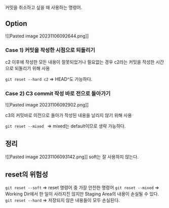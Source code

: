 커밋을 취소하고 싶을 때 사용하는 명령어.

## Option

![[Pasted image 20231106092644.png]]
### Case 1) 커밋을 작성한 시점으로 되돌리기
c2 이후에 작성한 모든 내용이 잘못되었거나 필요없는 경우 c2라는 커밋을 작성한 시간으로 되돌리기 위해 사용

`git reset --hard c2` => HEAD^도 가능하다.

### Case 2) C3 commit 작성 바로 전으로 돌아가기
![[Pasted image 20231106092902.png]]

c3의 커밋바로 이전으로 돌아가 작성된 내용을 날리지 않기 위해 사용

`git reset --mixed `
=> mixed는 default이므로 생략 가능하다.

## 정리
![[Pasted image 20231106093142.png]]
soft는 잘 사용하지 않는다.

## reset의 위험성
`git reset --soft` => reset 명령어 중 가장 안전한 명령어
`git reset --mixed` => Working Dir에서 한 일이 사라지진 않지만 Staging Area의 내용이 손실될 수 있다.
`git reset --hard` => 저장되지 않은 내용들이 모두 손실된다.
